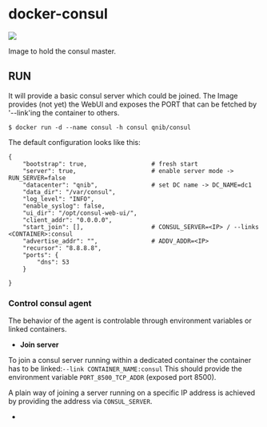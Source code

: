 # docker-consul
[![](https://badge.imagelayers.io/qnib/consul:latest.svg)](https://imagelayers.io/?images=qnib/consul:latest 'Details')

Image to hold the consul master.

## RUN

It will provide a basic consul server which could be joined.
The Image provides (not yet) the WebUI and exposes the PORT that can be fetched by '--link'ing the container to others.

```
$ docker run -d --name consul -h consul qnib/consul
```

The default configuration looks like this:
```
{
    "bootstrap": true,                  # fresh start
    "server": true,                     # enable server mode -> RUN_SERVER=false
    "datacenter": "qnib",               # set DC name -> DC_NAME=dc1
    "data_dir": "/var/consul",
    "log_level": "INFO",
    "enable_syslog": false,
    "ui_dir": "/opt/consul-web-ui/",
    "client_addr": "0.0.0.0",
    "start_join": [],                   # CONSUL_SERVER=<IP> / --links <CONTAINER>:consul
    "advertise_addr": "",               # ADDV_ADDR=<IP>
    "recursor": "8.8.8.8",
    "ports": {
        "dns": 53
    }

}
```
### Control consul agent

The behavior of the agent is controlable through environment variables or linked containers.

- **Join server**

To join a consul server running within a dedicated container the container has to be linked:```--link CONTAINER_NAME:consul```
This should provide the environment variable ```PORT_8500_TCP_ADDR``` (exposed port 8500). 

A plain way of joining a server running on a specific IP address is achieved by providing the address via ```CONSUL_SERVER```.

- 
